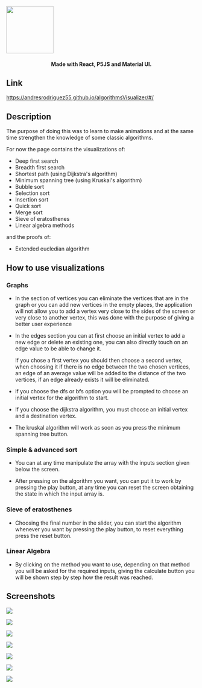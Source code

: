 
<a ><img src="https://drive.google.com/uc?id=1oL_G7mIxoY8je3f1skcU3eja5Qu9sztC" height="125px" align="center"></a>

<h4 align="center">Made with React, P5JS and Material UI.</h4>


## Link
https://andresrodriguez55.github.io/algorithmsVisualizer/#/

## Description

The purpose of doing this was to learn to make animations and at the same time strengthen the knowledge of some classic algorithms.

For now the page contains the visualizations of:
 - Deep first search 
 - Breadth first search 
 - Shortest path (using Dijkstra's algorithm)
 - Minimum spanning tree (using Kruskal's algorithm)
 - Bubble sort
 - Selection sort
 - Insertion sort
 - Quick sort
 - Merge sort
 - Sieve of eratosthenes
 - Linear algebra methods
 
and the proofs of:
 - Extended eucledian algorithm

## How to use visualizations

### Graphs
- In the section of vertices you can eliminate the vertices that are in the graph or you can add new vertices in the empty places, the application will not allow you to add a vertex very close to the sides of the screen or very close to another vertex, this was done with the purpose of giving a better user experience

- In the edges section you can at first choose an initial vertex to add a new edge or delete an existing one, you can also directly touch on an edge value to be able to change it. 

  If you chose a first vertex you should then choose a second vertex, when choosing it if there is no edge between the two chosen vertices, an edge of an average value will be added to the distance of the two vertices, if an edge already exists it will be eliminated.

- if you choose the dfs or bfs option you will be prompted to choose an initial vertex for the algorithm to start.

- If you choose the dijkstra algorithm, you must choose an initial vertex and a destination vertex.

- The kruskal algorithm will work as soon as you press the minimum spanning tree button.

### Simple & advanced sort
- You can at any time manipulate the array with the inputs section given below the screen.

- After pressing on the algorithm you want, you can put it to work by pressing the play button, at any time you can reset the screen obtaining the state in which the input array is.

### Sieve of eratosthenes
- Choosing the final number in the slider, you can start the algorithm whenever you want by pressing the play button, to reset everything press the reset button.

### Linear Algebra

- By clicking on the method you want to use, depending on that method you will be asked for the required inputs, giving the calculate button you will be shown step by step how the result was reached.

## Screenshots

<a><img src="https://drive.google.com/uc?id=1tgzkKKoU9_MNemilRe-fKJXoj_VKz1Vf" ></a>

<a ><img src="https://drive.google.com/uc?id=1XTHWbyxTkjPZTpCdOr5nx5EyP6hWTA14" ></a>

<a><img src="https://drive.google.com/uc?id=16Oqeb0fa_bO4Y6YlRFoP5V-OM2XYZ8DD" ></a>

<a><img src="https://drive.google.com/uc?id=11x1GAtG8YeBccdE0p4ObY8-4lewzEuP9" ></a>

<a ><img src="https://drive.google.com/uc?id=14M6V_t1soiISXWSGGcGpC8bESRVInE20" ></a>

<a><img src="https://drive.google.com/uc?id=1ipaxR-siYe2i_YIaHOAteAg7ur6_9-K8" ></a>

<a><img src="https://drive.google.com/uc?id=1gC0vcuP1OYR16VspDZSbaNSSYvgGu16o" ></a>


```
